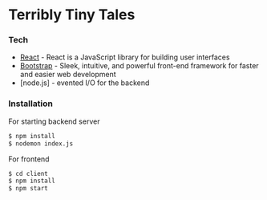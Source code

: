 # Terribly Tiny Tales

### Tech

- [React](https://reactjs.org/) - React is a JavaScript library for building user interfaces
- [Bootstrap](https://getbootstrap.com/) - Sleek, intuitive, and powerful front-end framework for faster and easier web development
- [node.js] - evented I/O for the backend

### Installation

For starting backend server

```sh
$ npm install
$ nodemon index.js
```

For frontend

```sh
$ cd client
$ npm install
$ npm start
```
